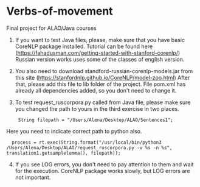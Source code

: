 # Verbs-of-movement
Final project for ALAO/Java courses

1) If you want to test Java files, please, make sure that you have basic CoreNLP package installed. 
Tutorial can be found here (https://fahadusman.com/getting-started-with-stanford-corenlp/)
Russian version works uses some of the classes of english version.

2) You also need to download standford-russian-corenlp-models.jar from this site (https://stanfordnlp.github.io/CoreNLP/model-zoo.html)
After that, please add this file to lib folder of the project. File pom.xml has already all dependencies added, so you don't need to change it.

3) To test request_ruscorpora.py called from Java file, please make sure you changed the path to yours in the third exercise in two places.

    
		String filepath = "/Users/Alena/Desktop/ALAO/Sentences1";
    
 Here you need to indicate correct path to python also.
    
	  process = rt.exec(String.format("/usr/local/bin/python3 /Users/Alena/Desktop/ALAO/request_ruscorpora.py -v %s -n %s", translation1.getsamplelemma(), filepath));
    
 4) If you see LOG errors, you don't need to pay attention to them and wait for the execution. 
 CoreNLP package works slowly, but LOG errors are not important. 
